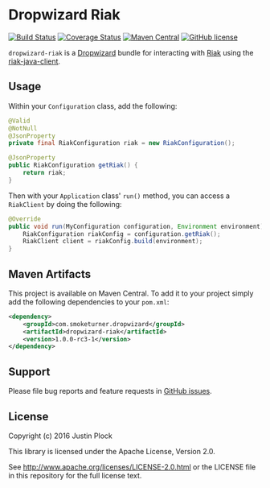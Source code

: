Dropwizard Riak
===============
[![Build Status](https://travis-ci.org/smoketurner/dropwizard-riak.svg?branch=master)](https://travis-ci.org/smoketurner/dropwizard-riak)
[![Coverage Status](https://coveralls.io/repos/smoketurner/dropwizard-riak/badge.svg?branch=master)](https://coveralls.io/r/smoketurner/dropwizard-riak?branch=master)
[![Maven Central](https://img.shields.io/maven-central/v/com.smoketurner.dropwizard/dropwizard-riak.svg?style=flat-square)](https://maven-badges.herokuapp.com/maven-central/com.smoketurner.dropwizard/dropwizard-riak/)
[![GitHub license](https://img.shields.io/github/license/smoketurner/dropwizard-riak.svg?style=flat-square)](https://github.com/smoketurner/dropwizard-riak/tree/master)


`dropwizard-riak` is a [Dropwizard](http://dropwizard.io) bundle for interacting with [Riak](http://www.basho.com/riak) using the [riak-java-client](https://github.com/basho/riak-java-client).


Usage
-----

Within your `Configuration` class, add the following:

```java
@Valid
@NotNull
@JsonProperty
private final RiakConfiguration riak = new RiakConfiguration();

@JsonProperty
public RiakConfiguration getRiak() {
    return riak;
}
```

Then with your `Application` class' `run()` method, you can access a `RiakClient` by doing the following:

```java
@Override
public void run(MyConfiguration configuration, Environment environment) throws Exception {
    RiakConfiguration riakConfig = configuration.getRiak();
    RiakClient client = riakConfig.build(environment);
}
```

Maven Artifacts
---------------

This project is available on Maven Central. To add it to your project simply add the following dependencies to your `pom.xml`:

```xml
<dependency>
    <groupId>com.smoketurner.dropwizard</groupId>
    <artifactId>dropwizard-riak</artifactId>
    <version>1.0.0-rc3-1</version>
</dependency>
```

Support
-------

Please file bug reports and feature requests in [GitHub issues](https://github.com/smoketurner/dropwizard-riak/issues).


License
-------

Copyright (c) 2016 Justin Plock

This library is licensed under the Apache License, Version 2.0.

See http://www.apache.org/licenses/LICENSE-2.0.html or the LICENSE file in this repository for the full license text.
